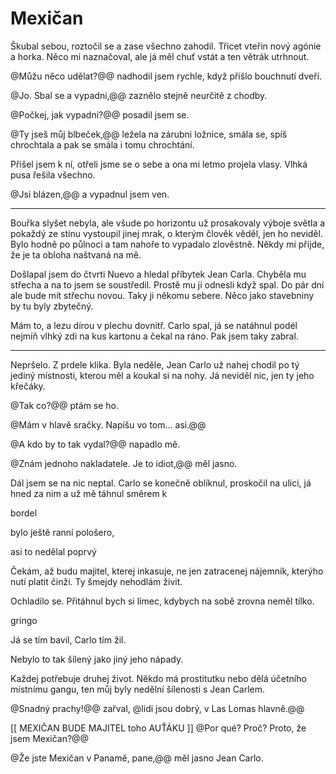 Mexičan
=======

Škubal sebou, roztočil se a zase všechno zahodil. Třicet vteřin nový agónie a horka.
Něco mi naznačoval, ale já měl chuť vstát a ten větrák utrhnout.

@Můžu něco udělat?@@ nadhodil jsem rychle, když přišlo bouchnutí dveří.

@Jo. Sbal se a vypadni,@@ zaznělo stejně neurčitě z chodby.

@Počkej, jak vypadni?@@ posadil jsem se.

@Ty jseš můj blbeček,@@ ležela na zárubni ložnice, smála se, spíš chrochtala a pak se smála i tomu chrochtání.

Přišel jsem k ní, otřeli jsme se o sebe a ona mi letmo projela vlasy. Vlhká pusa řešila všechno.

@Jsi blázen,@@ a vypadnul jsem ven.

***

Bouřka slyšet nebyla, ale všude po horizontu už prosakovaly výboje světla a pokaždý ze stínu
vystoupil jinej mrak, o kterým člověk věděl, jen ho neviděl. Bylo hodně po půlnoci
a tam nahoře to vypadalo zlověstně. Někdy mi přijde, že je ta obloha naštvaná na mě.

Došlapal jsem do čtvrti Nuevo a hledal příbytek Jean Carla. Chyběla mu střecha
a na to jsem se soustředil. Prostě mu ji odnesli když spal. Do pár dní ale bude mít
střechu novou. Taky ji někomu sebere. Něco jako stavebniny by tu byly zbytečný.

Mám to, a lezu dírou v plechu dovnitř. Carlo spal, já se natáhnul podél nejmíň vlhký
zdi na kus kartonu a čekal na ráno. Pak jsem taky zabral.

***

Nepršelo. Z prdele klika. Byla neděle, Jean Carlo už nahej chodil po tý jediný místnosti,
kterou měl a koukal si na nohy. Já neviděl nic, jen ty jeho křečáky. 

@Tak co?@@ ptám se ho.

@Mám v hlavě sračky. Napíšu vo tom... asi.@@

@A kdo by to tak vydal?@@ napadlo mě.

@Znám jednoho nakladatele. Je to idiot,@@ měl jasno.

Dál jsem se na nic neptal. Carlo se konečně oblíknul, proskočil na ulici, já hned za nim
a už mě táhnul směrem k 



bordel

bylo ještě ranní pološero, 


asi to nedělal poprvý



Čekám, až budu majitel, kterej inkasuje, ne jen zatracenej nájemník, kterýho nutí platit činži.
Ty šmejdy nehodlám živit.





Ochladilo se. Přitáhnul bych si límec, kdybych na sobě zrovna neměl tílko.


gringo



Já se tím bavil, Carlo tím žil.


Nebylo to tak šílený jako jiný jeho nápady.

Každej potřebuje druhej život.
Někdo má prostitutku nebo dělá účetního místnímu gangu, ten můj byly nedělní šílenosti s Jean Carlem.


@Snadný prachy!@@ zařval, @lidi jsou dobrý, v Las Lomas hlavně.@@





[[ MEXIČAN BUDE MAJITEL toho AUŤÁKU ]]
@Por qué? Proč? Proto, že jsem Mexičan?@@

@Že jste Mexičan v Panamě, pane,@@ měl jasno Jean Carlo. 

